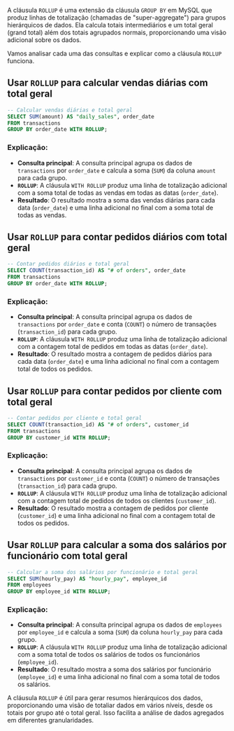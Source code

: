 A cláusula `ROLLUP` é uma extensão da cláusula `GROUP BY` em MySQL que produz linhas de totalização (chamadas de "super-aggregate") para grupos hierárquicos de dados. Ela calcula totais intermediários e um total geral (grand total) além dos totais agrupados normais, proporcionando uma visão adicional sobre os dados.

Vamos analisar cada uma das consultas e explicar como a cláusula `ROLLUP` funciona.

## Usar `ROLLUP` para calcular vendas diárias com total geral

```sql
-- Calcular vendas diárias e total geral
SELECT SUM(amount) AS "daily_sales", order_date
FROM transactions
GROUP BY order_date WITH ROLLUP;
```

### Explicação:

- **Consulta principal**: A consulta principal agrupa os dados de `transactions` por `order_date` e calcula a soma (`SUM`) da coluna `amount` para cada grupo.
- **`ROLLUP`**: A cláusula `WITH ROLLUP` produz uma linha de totalização adicional com a soma total de todas as vendas em todas as datas (`order_date`).
- **Resultado**: O resultado mostra a soma das vendas diárias para cada data (`order_date`) e uma linha adicional no final com a soma total de todas as vendas.

## Usar `ROLLUP` para contar pedidos diários com total geral

```sql
-- Contar pedidos diários e total geral
SELECT COUNT(transaction_id) AS "# of orders", order_date
FROM transactions
GROUP BY order_date WITH ROLLUP;
```

### Explicação:

- **Consulta principal**: A consulta principal agrupa os dados de `transactions` por `order_date` e conta (`COUNT`) o número de transações (`transaction_id`) para cada grupo.
- **`ROLLUP`**: A cláusula `WITH ROLLUP` produz uma linha de totalização adicional com a contagem total de pedidos em todas as datas (`order_date`).
- **Resultado**: O resultado mostra a contagem de pedidos diários para cada data (`order_date`) e uma linha adicional no final com a contagem total de todos os pedidos.

## Usar `ROLLUP` para contar pedidos por cliente com total geral

```sql
-- Contar pedidos por cliente e total geral
SELECT COUNT(transaction_id) AS "# of orders", customer_id
FROM transactions
GROUP BY customer_id WITH ROLLUP;
```

### Explicação:

- **Consulta principal**: A consulta principal agrupa os dados de `transactions` por `customer_id` e conta (`COUNT`) o número de transações (`transaction_id`) para cada grupo.
- **`ROLLUP`**: A cláusula `WITH ROLLUP` produz uma linha de totalização adicional com a contagem total de pedidos de todos os clientes (`customer_id`).
- **Resultado**: O resultado mostra a contagem de pedidos por cliente (`customer_id`) e uma linha adicional no final com a contagem total de todos os pedidos.

## Usar `ROLLUP` para calcular a soma dos salários por funcionário com total geral

```sql
-- Calcular a soma dos salários por funcionário e total geral
SELECT SUM(hourly_pay) AS "hourly_pay", employee_id
FROM employees
GROUP BY employee_id WITH ROLLUP;
```

### Explicação:

- **Consulta principal**: A consulta principal agrupa os dados de `employees` por `employee_id` e calcula a soma (`SUM`) da coluna `hourly_pay` para cada grupo.
- **`ROLLUP`**: A cláusula `WITH ROLLUP` produz uma linha de totalização adicional com a soma total de todos os salários de todos os funcionários (`employee_id`).
- **Resultado**: O resultado mostra a soma dos salários por funcionário (`employee_id`) e uma linha adicional no final com a soma total de todos os salários.

A cláusula `ROLLUP` é útil para gerar resumos hierárquicos dos dados, proporcionando uma visão de totaliar dados em vários níveis, desde os totais por grupo até o total geral. Isso facilita a análise de dados agregados em diferentes granularidades.

